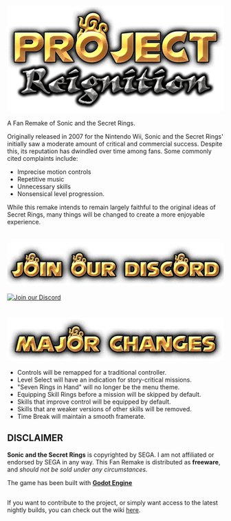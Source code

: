 <h1 align="center"><img src="./misc/Project Reignition logo.png" width="512" align="center"></h1>
A Fan Remake of Sonic and the Secret Rings.

Originally released in 2007 for the Nintendo Wii, Sonic and the Secret Rings' initially saw a moderate amount of critical and commercial success. Despite this, its reputation has dwindled over time among fans. Some commonly cited complaints include:
 - Imprecise motion controls
 - Repetitive music
 - Unnecessary skills
 - Nonsensical level progression.

While this remake intends to remain largely faithful to the original ideas of Secret Rings, many things will be changed to create a more enjoyable experience.

<h1 align="center"><img src="./misc/joindiscordimage.png" width="712" align="center"></h1>

[![Join our Discord](https://discord.com/api/guilds/1216572589275611217/embed.png?style=banner2)](https://discord.gg/k53GGE6CDM)


<h1 align="center"><img src="./misc/MajorChangesimage.png" width="712" align="center"></h1>

- Controls will be remapped for a traditional controller.
- Level Select will have an indication for story-critical missions.
- "Seven Rings in Hand" will no longer be the menu theme.
- Equipping Skill Rings before a mission will be skipped by default.
- Skills that improve control will be equipped by default.
- Skills that are weaker versions of other skills will be removed.
- Time Break will maintain a smooth framerate.

<h2>DISCLAIMER</h2>

**Sonic and the Secret Rings** is copyrighted by SEGA. I am not affiliated or endorsed by SEGA in any way.
This Fan Remake is distributed as **freeware**, and *should not be sold under any circumstances.*

The game has been built with [**Godot Engine**](https://godotengine.org/)

<h2> </h2>

If you want to contribute to the project, or simply want access to the latest nightly builds, you can check out the wiki [here](https://project-reignition.gitbook.io/wiki/).
